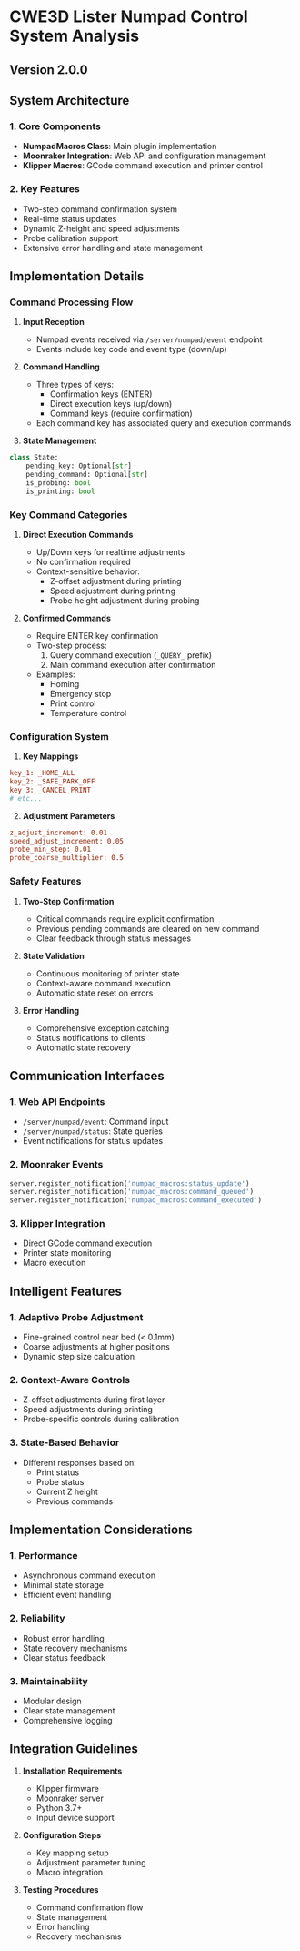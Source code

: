 # CWE3D Lister Numpad Control System Analysis

## Version 2.0.0

## System Architecture

### 1. Core Components
- **NumpadMacros Class**: Main plugin implementation 
- **Moonraker Integration**: Web API and configuration management
- **Klipper Macros**: GCode command execution and printer control

### 2. Key Features
- Two-step command confirmation system
- Real-time status updates
- Dynamic Z-height and speed adjustments
- Probe calibration support
- Extensive error handling and state management

## Implementation Details

### Command Processing Flow
1. **Input Reception**
   - Numpad events received via `/server/numpad/event` endpoint
   - Events include key code and event type (down/up)

2. **Command Handling**
   - Three types of keys:
     - Confirmation keys (ENTER)
     - Direct execution keys (up/down)
     - Command keys (require confirmation)
   - Each command key has associated query and execution commands

3. **State Management**
```python
class State:
    pending_key: Optional[str]
    pending_command: Optional[str]
    is_probing: bool
    is_printing: bool
```

### Key Command Categories

1. **Direct Execution Commands**
   - Up/Down keys for realtime adjustments
   - No confirmation required
   - Context-sensitive behavior:
     - Z-offset adjustment during printing
     - Speed adjustment during printing
     - Probe height adjustment during probing

2. **Confirmed Commands**
   - Require ENTER key confirmation
   - Two-step process:
     1. Query command execution (`_QUERY_` prefix)
     2. Main command execution after confirmation
   - Examples:
     - Homing
     - Emergency stop
     - Print control
     - Temperature control

### Configuration System

1. **Key Mappings**
```ini
key_1: _HOME_ALL
key_2: _SAFE_PARK_OFF
key_3: _CANCEL_PRINT
# etc...
```

2. **Adjustment Parameters**
```ini
z_adjust_increment: 0.01
speed_adjust_increment: 0.05
probe_min_step: 0.01
probe_coarse_multiplier: 0.5
```

### Safety Features

1. **Two-Step Confirmation**
   - Critical commands require explicit confirmation
   - Previous pending commands are cleared on new command
   - Clear feedback through status messages

2. **State Validation**
   - Continuous monitoring of printer state
   - Context-aware command execution
   - Automatic state reset on errors

3. **Error Handling**
   - Comprehensive exception catching
   - Status notifications to clients
   - Automatic state recovery

## Communication Interfaces

### 1. Web API Endpoints
- `/server/numpad/event`: Command input
- `/server/numpad/status`: State queries
- Event notifications for status updates

### 2. Moonraker Events
```python
server.register_notification('numpad_macros:status_update')
server.register_notification('numpad_macros:command_queued')
server.register_notification('numpad_macros:command_executed')
```

### 3. Klipper Integration
- Direct GCode command execution
- Printer state monitoring
- Macro execution

## Intelligent Features

### 1. Adaptive Probe Adjustment
- Fine-grained control near bed (< 0.1mm)
- Coarse adjustments at higher positions
- Dynamic step size calculation

### 2. Context-Aware Controls
- Z-offset adjustments during first layer
- Speed adjustments during printing
- Probe-specific controls during calibration

### 3. State-Based Behavior
- Different responses based on:
  - Print status
  - Probe status
  - Current Z height
  - Previous commands

## Implementation Considerations

### 1. Performance
- Asynchronous command execution
- Minimal state storage
- Efficient event handling

### 2. Reliability
- Robust error handling
- State recovery mechanisms
- Clear status feedback

### 3. Maintainability
- Modular design
- Clear state management
- Comprehensive logging

## Integration Guidelines

1. **Installation Requirements**
   - Klipper firmware
   - Moonraker server
   - Python 3.7+
   - Input device support

2. **Configuration Steps**
   - Key mapping setup
   - Adjustment parameter tuning
   - Macro integration

3. **Testing Procedures**
   - Command confirmation flow
   - State management
   - Error handling
   - Recovery mechanisms